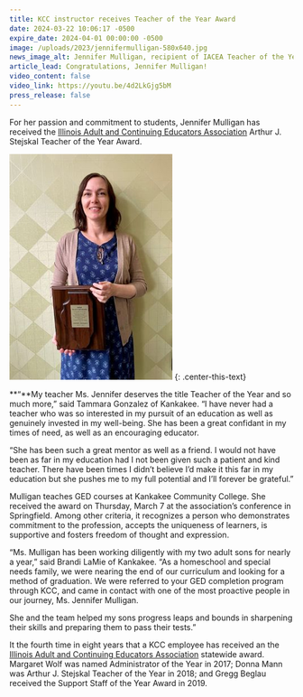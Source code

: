 ```yaml
---
title: KCC instructor receives Teacher of the Year Award
date: 2024-03-22 10:06:17 -0500
expire_date: 2024-04-01 00:00:00 -0500
image: /uploads/2023/jennifermulligan-580x640.jpg
news_image_alt: Jennifer Mulligan, recipient of IACEA Teacher of the Year Award
article_lead: Congratulations, Jennifer Mulligan!
video_content: false
video_link: https://youtu.be/4d2LkGjg5bM
press_release: false
---
```

For her passion and commitment to students, Jennifer Mulligan has received the [Illinois Adult and Continuing Educators Association](http://www.iacea.net/) Arthur J. Stejskal Teacher of the Year Award.

![Jennifer Mulligan, recipient of IACEA Teacher of the Year Award](/uploads/2023/jennifermulligan-289x400.jpg "Jennifer Mulligan, recipient of IACEA Teacher of the Year Award")
{: .center-this-text}

**“**My teacher Ms. Jennifer deserves the title Teacher of the Year and so much more,” said Tammara Gonzalez of Kankakee. “I have never had a teacher who was so interested in my pursuit of an education as well as genuinely invested in my well-being. She has been a great confidant in my times of need, as well as an encouraging educator.

“She has been such a great mentor as well as a friend. I would not have been as far in my education had I not been given such a patient and kind teacher. There have been times I didn’t believe I’d make it this far in my education but she pushes me to my full potential and I’ll forever be grateful.”

Mulligan teaches GED courses at Kankakee Community College. She received the award on Thursday, March 7 at the association’s conference in Springfield. Among other criteria, it recognizes a person who demonstrates commitment to the profession, accepts the uniqueness of learners, is supportive and fosters freedom of thought and expression.

“Ms. Mulligan has been working diligently with my two adult sons for nearly a year,” said Brandi LaMie of Kankakee. “As a homeschool and special needs family, we were nearing the end of our curriculum and looking for a method of graduation. We were referred to your GED completion program through KCC, and came in contact with one of the most proactive people in our journey, Ms. Jennifer Mulligan.

She and the team helped my sons progress leaps and bounds in sharpening their skills and preparing them to pass their tests.”

It the fourth time in eight years that a KCC employee has received an the [Illinois Adult and Continuing Educators Association](http://www.iacea.net/) statewide award. Margaret Wolf was named Administrator of the Year in 2017; Donna Mann was Arthur J. Stejskal Teacher of the Year in 2018; and Gregg Beglau received the Support Staff of the Year Award in 2019.